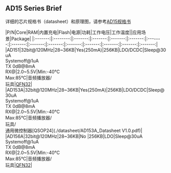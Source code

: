 AD15 Series Brief
--------------

详细的芯片规格书（datasheet）和原理图，请参考[AD15规格书](./datasheet/)

|P/N|Core|RAM|内置充电|Flash|电源|功耗|工作电压|工作温度||应用场景|Package|
|:-------:|:--------:|:-------:|:-------:|:-------:|:-------:|:-------:|:-------:|:-------:|:-------:|:-------:|:-------:|:-------:|:-------:|:-------:|
|AD151|32bit@120MHz|28~36KB|Yes(250mA)|256KB|LDO/DCDC|Sleep@30uA<br>Systemoff@1uA<br>TX 0dB@8mA<br>RX@|2.0~5.5V|Min:-40°C<br>Max:85°C|音频播放器/<br>玩具|[QFN32](./datasheet/AD151_Datasheet V1.0.pdf)|
|AD153A|32bit@120MHz|28~36KB|Yes(250mA)|256KB|LDO/DCDC|Sleep@30uA<br>Systemoff@1uA<br>TX 0dB@8mA<br>RX@|2.0~5.5V|Min:-40°C<br>Max:85°C|音频播放器/<br>玩具/<br>通用微控制器[QSOP24](./datasheet/AD153A_Datasheet V1.0.pdf)|
|AD156A|32bit@120MHz|28~36KB|No        |256KB|LDO|Sleep@30uA<br>Systemoff@1uA<br>TX 0dB@8mA<br>RX@|2.0~5.5V|Min:-40°C<br>Max:85°C|音频播放器/<br>玩具|[QFN32](./datasheet/AD156A_Datasheet_V1.0.pdf)|


